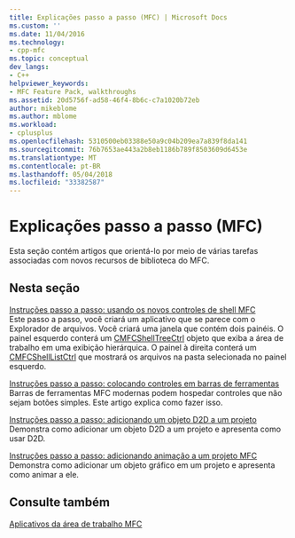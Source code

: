 ```yaml
---
title: Explicações passo a passo (MFC) | Microsoft Docs
ms.custom: ''
ms.date: 11/04/2016
ms.technology:
- cpp-mfc
ms.topic: conceptual
dev_langs:
- C++
helpviewer_keywords:
- MFC Feature Pack, walkthroughs
ms.assetid: 20d5756f-ad58-46f4-8b6c-c7a1020b72eb
author: mikeblome
ms.author: mblome
ms.workload:
- cplusplus
ms.openlocfilehash: 5310500eb03388e50a9c04b209ea7a839f8da141
ms.sourcegitcommit: 76b7653ae443a2b8eb1186b789f8503609d6453e
ms.translationtype: MT
ms.contentlocale: pt-BR
ms.lasthandoff: 05/04/2018
ms.locfileid: "33382587"
---
```

# <a name="walkthroughs-mfc"></a>Explicações passo a passo (MFC)
Esta seção contém artigos que orientá-lo por meio de várias tarefas associadas com novos recursos de biblioteca do MFC.  
  
## <a name="in-this-section"></a>Nesta seção  
 [Instruções passo a passo: usando os novos controles de shell MFC](../mfc/walkthrough-using-the-new-mfc-shell-controls.md)  
 Este passo a passo, você criará um aplicativo que se parece com o Explorador de arquivos. Você criará uma janela que contém dois painéis. O painel esquerdo conterá um [CMFCShellTreeCtrl](../mfc/reference/cmfcshelltreectrl-class.md) objeto que exiba a área de trabalho em uma exibição hierárquica. O painel à direita conterá um [CMFCShellListCtrl](../mfc/reference/cmfcshelllistctrl-class.md) que mostrará os arquivos na pasta selecionada no painel esquerdo.  
  
 [Instruções passo a passo: colocando controles em barras de ferramentas](../mfc/walkthrough-putting-controls-on-toolbars.md)  
 Barras de ferramentas MFC modernas podem hospedar controles que não sejam botões simples. Este artigo explica como fazer isso.  
  
 [Instruções passo a passo: adicionando um objeto D2D a um projeto](../mfc/walkthrough-adding-a-d2d-object-to-an-mfc-project.md)  
 Demonstra como adicionar um objeto D2D a um projeto e apresenta como usar D2D.  
  
 [Instruções passo a passo: adicionando animação a um projeto MFC](../mfc/walkthrough-adding-animation-to-an-mfc-project.md)  
 Demonstra como adicionar um objeto gráfico em um projeto e apresenta como animar a ele.  
  
## <a name="see-also"></a>Consulte também  
 [Aplicativos da área de trabalho MFC](../mfc/mfc-desktop-applications.md)

